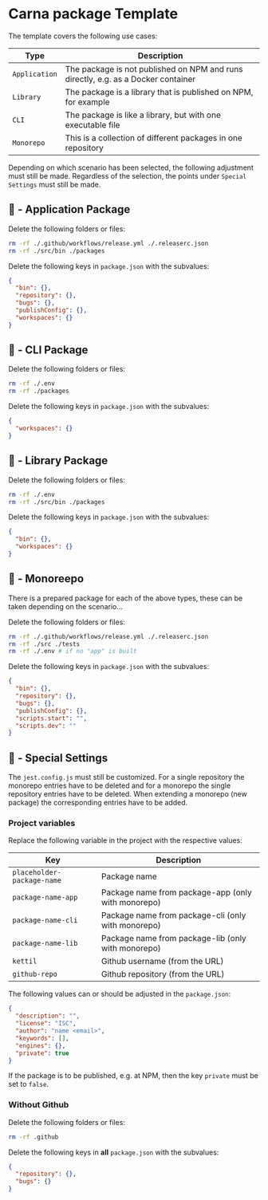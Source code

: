 # Carna package Template

The template covers the following use cases:

| Type          | Description                                                                       |
| ------------- | --------------------------------------------------------------------------------- |
| `Application` | The package is not published on NPM and runs directly, e.g. as a Docker container |
| `Library`     | The package is a library that is published on NPM, for example                    |
| `CLI`         | The package is like a library, but with one executable file                       |
| `Monorepo`    | This is a collection of different packages in one repository                      |

Depending on which scenario has been selected, the following adjustment must still be made.
Regardless of the selection, the points under `Special Settings` must still be made.

## 🧬 - Application Package

Delete the following folders or files:

```bash
rm -rf ./.github/workflows/release.yml ./.releaserc.json
rm -rf ./src/bin ./packages
```

Delete the following keys in `package.json` with the subvalues:

```json
{
  "bin": {},
  "repository": {},
  "bugs": {},
  "publishConfig": {},
  "workspaces": {}
}
```

## 🧬 - CLI Package

Delete the following folders or files:

```bash
rm -rf ./.env
rm -rf ./packages
```

Delete the following keys in `package.json` with the subvalues:

```json
{
  "workspaces": {}
}
```

## 🧬 - Library Package

Delete the following folders or files:

```bash
rm -rf ./.env
rm -rf ./src/bin ./packages
```

Delete the following keys in `package.json` with the subvalues:

```json
{
  "bin": {},
  "workspaces": {}
}
```

## 🧬 - Monoreepo

There is a prepared package for each of the above types, these can be taken depending on the scenario...

Delete the following folders or files:

```bash
rm -rf ./.github/workflows/release.yml ./.releaserc.json
rm -rf ./src ./tests
rm -rf ./.env # if no "app" is built
```

Delete the following keys in `package.json` with the subvalues:

```json
{
  "bin": {},
  "repository": {},
  "bugs": {},
  "publishConfig": {},
  "scripts.start": "",
  "scripts.dev": ""
}
```

## 💉 - Special Settings

The `jest.config.js` must still be customized.
For a single repository the monorepo entries have to be deleted and for a monorepo the single repository entries have to be deleted. When extending a monorepo (new package) the corresponding entries have to be added.

### Project variables

Replace the following variable in the project with the respective values:

| Key                        | Description                                        |
| -------------------------- | -------------------------------------------------- |
| `placeholder-package-name` | Package name                                       |
| `package-name-app`         | Package name from package-app (only with monorepo) |
| `package-name-cli`         | Package name from package-cli (only with monorepo) |
| `package-name-lib`         | Package name from package-lib (only with monorepo) |
| `kettil`                   | Github username (from the URL)                     |
| `github-repo`              | Github repository (from the URL)                   |

The following values can or should be adjusted in the `package.json`:

```json
{
  "description": "",
  "license": "ISC",
  "author": "name <email>",
  "keywords": [],
  "engines": {},
  "private": true
}
```

If the package is to be published, e.g. at NPM, then the key `private` must be set to `false`.

### Without Github

Delete the following folders or files:

```bash
rm -rf .github
```

Delete the following keys in **all** `package.json` with the subvalues:

```json
{
  "repository": {},
  "bugs": {}
}
```
